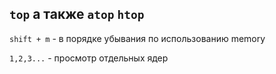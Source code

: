 ## ```top``` а также ```atop``` ```htop```
```shift + m``` - в порядке убывания по использованию memory  

```1,2,3...``` - просмотр отдельных ядер
